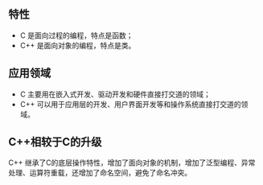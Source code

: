 ## 特性
- C 是面向过程的编程，特点是函数；
- C++ 是面向对象的编程，特点是类。

## 应用领域
- C 主要用在嵌入式开发、驱动开发和硬件直接打交道的领域；
- C++ 可以用于应用层的开发、用户界面开发等和操作系统直接打交道的领域。

## C++相较于C的升级
C++ 继承了C的底层操作特性，增加了面向对象的机制，增加了泛型编程、异常处理、运算符重载，还增加了命名空间，避免了命名冲突。